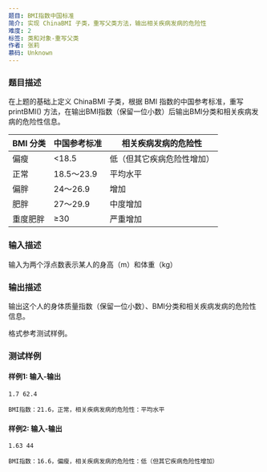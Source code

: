 ```yaml
---
题目: BMI指数中国标准
简介: 实现 ChinaBMI 子类，重写父类方法，输出相关疾病发病的危险性
难度: 2
标签: 类和对象-重写父类
作者: 张莉
慕码: Unknown
---
```


### 题目描述

在上题的基础上定义 ChinaBMI 子类，根据 BMI 指数的中国参考标准，重写 printBMI() 方法，在输出BMI指数（保留一位小数）后输出BMI分类和相关疾病发病的危险性信息。

| BMI 分类 | 中国参考标准 | 相关疾病发病的危险性       |
| -------- | ------------ | -------------------------- |
| 偏瘦     | <18.5        | 低（但其它疾病危险性增加） |
| 正常     | 18.5～23.9   | 平均水平                   |
| 偏胖     | 24～26.9     | 增加                       |
| 肥胖     | 27～29.9     | 中度增加                   |
| 重度肥胖 | ≥30          | 严重增加                   |

### 输入描述

输入为两个浮点数表示某人的身高（m）和体重（kg）

### 输出描述

输出这个人的身体质量指数（保留一位小数）、BMI分类和相关疾病发病的危险性信息。

格式参考测试样例。

### 测试样例

#### 样例1: 输入-输出

```
1.7 62.4
```

```
BMI指数：21.6，正常，相关疾病发病的危险性：平均水平
```

#### 样例2: 输入-输出

```
1.63 44
```

```
BMI指数：16.6，偏瘦，相关疾病发病的危险性：低（但其它疾病危险性增加）
```

